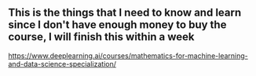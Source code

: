 ## This is the things that I need to know and learn since I don't have enough money to buy the course, I will finish this within a week
https://www.deeplearning.ai/courses/mathematics-for-machine-learning-and-data-science-specialization/